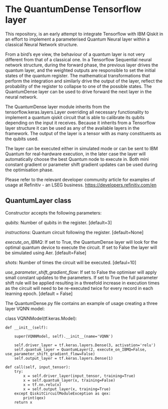 # The QuantumDense Tensorflow layer 

This repository, is an early attempt to integrate Tensorflow with IBM Qiskit in an effort to implement a parameterised Quantum Neural layer within a classical Neural Network  structure.

From a bird’s eye view, the behaviour of a quantum layer is not very different from that of a classical one. In a Tensorflow Sequential neural network structure, during the forward phase, the previous layer drives the quantum layer, and the weighted outputs are responsible to set the initial states of the quantum register. The mathematical transformations that perform the integration and similarly drive the output of the layer, reflect the probability of the register to collapse to one of the possible states. The QuantumDense layer can be used to drive forward the next layer in the neural network. 

The QuantumDense layer module inherits from the tensorflow.keras.layers.Layer overriding all necessary functionality to implement a quantum qiskit circuit that is able to calibrate its qubits depending on the input it receives. Because it inherits from a Tensorflow layer structure it can be used as any of the available layers in the framework. The output of the layer is a tensor with as many constituents as the qubits used. 

The layer can be executed either in simulated mode or can be sent to IBM Quantum for real-hardware execution, in the later case the layer will automatically choose the best Quantum node to execute in. Both mini constant gradient or parameter shift gradient updates can be used during the optimisation phase.

Please refer to the relevant developer community article for examples of usage at Refinitiv - an LSEG business. https://developers.refinitiv.com/en

QuantumLayer class
--------------------------

Constructor accepts the following parameters:

*qubits*: Number of qubits in the register. [default=3]

*instructions*: Quantum circuit following the register. [default=None]

*execute_on_IBMQ*: If set to True, the QuantumDense layer will look for the optimal quantum device to execute the circuit. If set to False the layer will be simulated using Aer. [default=False]

*shots*: Number of times the circuit will be executed. [defaul=10]

*use_parameter_shift_gradient_flow*: If set to False the optimiser will apply small constant updates to the parameters. If set to True the full parameter shift rule will be applied resulting in a threefold increase in execution times as the circuit will need to be re-executed twice for every record in each learning epoch. [default = False]

The QuantumDense.py file contains an example of usage creating a three layer VQNN model:

class VQNNModel(tf.keras.Model):

    def __init__(self):
    
        super(VQNNModel, self).__init__(name='VQNN')

        self.driver_layer = tf.keras.layers.Dense(3, activation='relu')
        self.quantum_layer = QuantumLayer(2, execute_on_IBMQ=False, use_parameter_shift_gradient_flow=False)
        self.output_layer = tf.keras.layers.Dense(1)

    def call(self, input_tensor):
        try:
            x = self.driver_layer(input_tensor, training=True)
            x = self.quantum_layer(x, training=False)
            x = tf.nn.relu(x)
            x = self.output_layer(x, training=True)
        except QiskitCircuitModuleException as qex:
            print(qex)
        return x 
